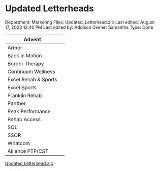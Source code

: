 # Updated Letterheads

Department: Marketing
Files: Updated_Letterhead.zip
Last edited: August 17, 2023 12:40 PM
Last edited by: Addison
Owner: Samantha
Type: Done

| Advent |  |
| --- | --- |
| Armor |  |
| Back in Motion |  |
| Border Therapy |  |
| Continuum Wellness |  |
| Excel Rehab & Sports |  |
| Excel Sports |  |
| Franklin Rehab |  |
| Panther  |  |
| Peak Performance |  |
| Rehab Access |  |
| SOL |  |
| SSOR |  |
| Whatcom |  |
| Alliance PTP/CST |  |

[Updated Letterhead.zip](Updated%20Letterheads%20da767b73bc9c45b1b1480fcc705dccec/Updated_Letterhead.zip)